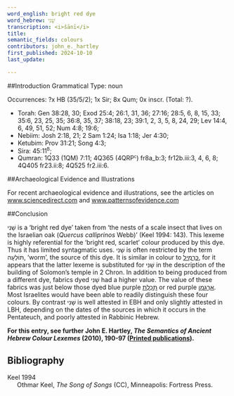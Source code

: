 ```yaml
---
word_english: bright red dye   
word_hebrew: שָׁנִי   
transcription: <i>šānī</i>   
title:  
semantic_fields: colours   
contributors: john_e._hartley  
first_published: 2024-10-10     
last_update: 

---
```



##Introduction
Grammatical Type: noun

Occurrences: ?x HB (35/5/2); 1x Sir; 8x Qum; 0x inscr. (Total:
?).


* Torah: Gen 38:28, 30; Exod 25:4; 26:1, 31, 36; 27:16; 28:5, 6, 8, 15, 33; 35:6, 23, 25, 35; 36:8, 35, 37; 38:18, 23; 39:1, 2, 3, 5, 8, 24, 29; Lev 14:4, 6, 49, 51, 52; Num 4:8; 19:6;
* Nebiim: Josh 2:18, 21; 2 Sam 1:24; Isa 1:18; Jer 4:30;
* Ketubim: Prov 31:21; Song 4:3;
* Sira: 45:11<sup><small>B</small></sup>;
* Qumran: 1Q33 (1QM) 7:11; 
4Q365 (4QRP<small><sup>c</sup></small>) 
fr8a_b:3; fr12b.iii:3, 4, 6, 8;
4Q405 fr23.ii:8; 
4Q525 fr2.iii:6.


##Archaeological Evidence and Illustrations

For recent archaeological evidence and illustrations, see the articles on
<a href="https://www.sciencedirect.com/science/article/abs/pii/S2352409X24003018?via%3Dihub" target="_blank" rel="noopener noreferrer">www.sciencedirect.com</a> and
<a href="https://www.patternsofevidence.com/2024/08/09/biblical-scarlet-worm-dye-found-in-judean-desert-cave-of-skulls/" target="_blank" rel="noopener noreferrer">www.patternsofevidence.com</a>


##Conclusion

<span dir="rtl" lang="he">שָׁנִי</span> is a ‘bright red dye’ taken from ‘the nests of a scale insect that lives on the Israelian oak (<i>Quercus calliprinos</i> Webb)’ (Keel 1994: 143). This lexeme is highly referential for the ‘bright red, scarlet’ colour produced by this dye. Thus it has limited syntagmatic uses. <span dir="rtl" lang="he">שָׁנִי</span> is often restricted by the term <span dir="rtl" lang="he">תּוֹלֵעָה</span>, ‘worm’, the source of this dye. It is similar in colour to 
<a href="/words/karmil"/><span dir="rtl" lang="he">כַּרְמִיל</span></a>, 
for it appears that the latter lexeme is substituted for <span dir="rtl" lang="he">שָׁנִי</span> in the description of the building of Solomon’s temple in 2 Chron. In addition to being produced from a different dye, fabrics dyed <span dir="rtl" lang="he">שָׁנִי</span> had a higher value. The value of these fabrics was just below those dyed blue purple 
<a href="/words/thkeleth"/><span dir="rtl" lang="he">תְּכֵלֶת</span></a>
or red purple 
<a href="/words/2argaman"/><span dir="rtl" lang="he">אַרְגָּמָן</span></a>. Most Israelites would have been able to readily distinguish these four colours. By contrast <span dir="rtl" lang="he">שָׁנִי</span> is well attested in EBH and only slightly attested in LBH, depending on the dates of the sources in which it occurs in the Pentateuch, and poorly attested in Rabbinic Hebrew.



<b>For this entry, see further John E. Hartley, <i>The Semantics of Ancient Hebrew Colour Lexemes</i> (2010), 190-97 (<a href="/store/printed_publications/">Printed publications</a>).</b>

## Bibliography

<div style="padding-left: 22px; text-indent: -22px;">
Keel 1994 <br>
Othmar Keel, <i>The Song of Songs</i> (CC), Minneapolis: Fortress Press.
</div>





